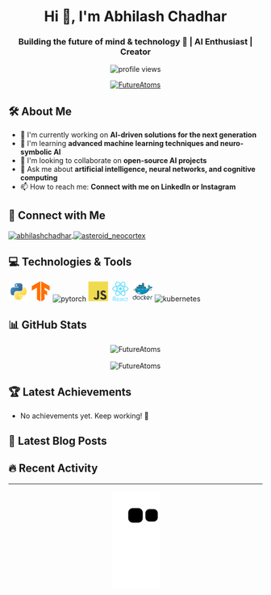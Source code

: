 <h1 align="center">Hi 👋, I'm Abhilash Chadhar</h1>
<h3 align="center">Building the future of mind & technology 🧠 | AI Enthusiast | Creator</h3>

<p align="center">
  <img src="https://komarev.com/ghpvc/?username=FutureAtoms&label=Profile%20views&color=0e75b6&style=flat" alt="profile views" />
</p>

<p align="center">
  <a href="https://github.com/ryo-ma/github-profile-trophy">
    <img src="https://github-profile-trophy.vercel.app/?username=FutureAtoms&theme=nord&column=7" alt="FutureAtoms" />
  </a>
</p>

## 🛠️ About Me

- 🔭 I'm currently working on **AI-driven solutions for the next generation**
- 🌱 I'm learning **advanced machine learning techniques and neuro-symbolic AI**
- 👯 I'm looking to collaborate on **open-source AI projects**
- 💬 Ask me about **artificial intelligence, neural networks, and cognitive computing**
- 📫 How to reach me: **Connect with me on LinkedIn or Instagram**

## 🔗 Connect with Me
<p align="left">
  <a href="https://www.linkedin.com/in/abhilashchadhar/" target="blank">
    <img align="center" src="https://raw.githubusercontent.com/rahuldkjain/github-profile-readme-generator/master/src/images/icons/Social/linked-in-alt.svg" alt="abhilashchadhar" height="30" width="40" />
  </a>
  <a href="https://www.instagram.com/asteroid_neocortex/" target="blank">
    <img align="center" src="https://raw.githubusercontent.com/rahuldkjain/github-profile-readme-generator/master/src/images/icons/Social/instagram.svg" alt="asteroid_neocortex" height="30" width="40" />
  </a>
</p>

## 💻 Technologies & Tools
<p align="left">
  <!-- This section will be dynamically updated by the GitHub Action -->
  <img src="https://raw.githubusercontent.com/devicons/devicon/master/icons/python/python-original.svg" alt="python" width="40" height="40"/>
  <img src="https://raw.githubusercontent.com/devicons/devicon/master/icons/tensorflow/tensorflow-original.svg" alt="tensorflow" width="40" height="40"/>
  <img src="https://www.vectorlogo.zone/logos/pytorch/pytorch-icon.svg" alt="pytorch" width="40" height="40"/>
  <img src="https://raw.githubusercontent.com/devicons/devicon/master/icons/javascript/javascript-original.svg" alt="javascript" width="40" height="40"/>
  <img src="https://raw.githubusercontent.com/devicons/devicon/master/icons/react/react-original-wordmark.svg" alt="react" width="40" height="40"/>
  <img src="https://raw.githubusercontent.com/devicons/devicon/master/icons/docker/docker-original-wordmark.svg" alt="docker" width="40" height="40"/>
  <img src="https://www.vectorlogo.zone/logos/kubernetes/kubernetes-icon.svg" alt="kubernetes" width="40" height="40"/>
</p>

## 📊 GitHub Stats

<p align="center">
  <img align="center" src="https://github-readme-stats.vercel.app/api?username=FutureAtoms&show_icons=true&locale=en&theme=tokyonight" alt="FutureAtoms" />
</p>

<p align="center">
  <img align="center" src="https://github-readme-streak-stats.herokuapp.com/?user=FutureAtoms&theme=tokyonight" alt="FutureAtoms" />
</p>

## 🏆 Latest Achievements
<!-- ACHIEVEMENTS:START -->
- No achievements yet. Keep working! 💪
<!-- ACHIEVEMENTS:END -->

## 📝 Latest Blog Posts
<!-- BLOG-POST-LIST:START -->
<!-- This section will be automatically updated by the GitHub Action -->
<!-- BLOG-POST-LIST:END -->

## 🔥 Recent Activity
<!--START_SECTION:activity-->
<!-- This section will be automatically updated by the GitHub Action -->
<!--END_SECTION:activity-->

<!-- LAST_UPDATED: Tue Apr  8 15:36:41 UTC 2025 -->
---
<p align="center">
  <img src="dist/github-contribution-grid-snake.svg" alt="snake contribution grid">
</p>
